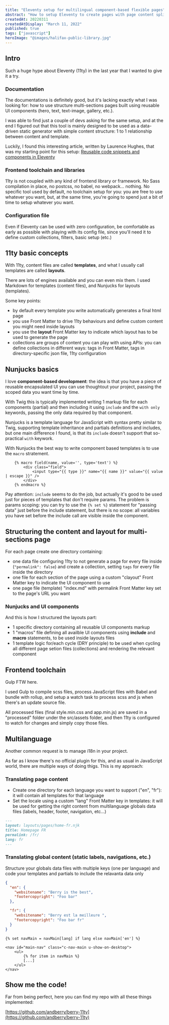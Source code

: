 ```yaml
---
title: "Eleventy setup for multilingual component-based flexible pages"
abstract: "How to setup Eleventy to create pages with page content splitted in serveral files using reusable UI components"
createdAt: 20220311
createdAtDisplay: "March 11, 2022"
published: true
tags: ["javascript"]
heroImage: "@images/halifax-public-library.jpg"
---
```


## Intro

Such a huge hype about Eleventy (11ty) in the last year that I wanted to give it a try.

### Documentation

The documentations is definitely good, but it's lacking exactly what I was looking for: how to use structure multi-sections pages built using reusable UI components (hero, text, text-image, gallery, etc.).

I was able to find just a couple of devs asking for the same setup, and at the end I figured out that this tool is mainly designed to be used as a data-driven static generator with simple content structure: 1 to 1 relationship between content and template.

Luckily, I found this interesting article, written by Laurence Hughes, that was my starting point for this setup: [Reusable code snippets and components in Eleventy](https://fuzzylogic.me/posts/reusable-code-snippets-and-components-in-eleventy/)

### Frontend toolchain and libraries

11ty is not coupled with any kind of frontend library or framework. No Sass compilation in place, no postcss, no babel, no webpack... nothing. No specific tool used by default, no toolchain setup for you: you are free to use whatever you want, but, at the same time, you're going to spend just a bit of time to setup whatever you want.

### Configuration file

Even if Eleventy can be used with zero configuration, be comfortable as early as possible with playing with its config file, since you'll need it to define custom collections, filters, basic setup (etc.)

## 11ty basic concepts

With 11ty, content files are called **templates**, and what I usually call templates are called **layouts**.

There are lots of engines available and you can even mix them.
I used Markdown for templates (content files), and Nunjucks for layouts (templates).

Some key points:

- by default every template you write automatically generates a final html page
- you use Front Matter to drive 11ty behaviours and define custom content you might need inside layouts
- you use the **layout** Front Matter key to indicate which layout has to be used to generate the page
- collections are groups of content you can play with using APIs: you can define collections in different ways: tags in Front Matter, tags in directory-specific json file, 11ty configuration

## Nunjucks basics

I love **component-based development**: the idea is that you have a piece of reusable encapsulated UI you can use thoughtout your project, passing the scoped data you want time by time.

With Twig this is typically implemented writing 1 markup file for each components (partial) and then including it using `include` and the `with only` keywords, passing the only data required by that component.

Nunjucks is a template language for JavaScript with syntax pretty similar to Twig, supporting template inheritance and partials definitions and includes, but one main difference I found, is that its `include` doesn't support that so-practical `with` keywork.

With Nunjucks the best way to write component based templates is to use the `macro` stratement.

```twig
    {% macro field(name, value='', type='text') %}
        <div class="field">
            <input type="{{ type }}" name="{{ name }}" value="{{ value | escape }}" />
        </div>
    {% endmacro %}
```

Pay attention: `include` seems to do the job, but actually it's good to be used just for pieces of templates that don't require params. The problem is params scoping: you can try to use the `{% set %}` statement for "passing data" just before the include statement, but there is no scope: all variables you have set before the include call are visible inside the component.

## Structuring the content and layout for multi-sections page

For each page create one directory containing:

- one data file configuring 11ty to not generate a page for every file inside (`"permalink": false`) and create a collection, setting `tags` for every file inside the directory
- one file for each section of the page using a custom "clayout" Front Matter key to indicate the UI component to use
- one page file (template) "index.md" with permalink Front Matter key set to the page's URL you want

### Nunjucks and UI components

And this is how I structured the layouts part:

- 1 specific directory containing all reusable UI components markup
- 1 "macros" file defining all availble UI components using **include** and **macro** statements, to be used inside layouts files
- 1 template logic for/each cycle (DRY principle) to be used when cycling all different page setion files (collections) and rendering the relevant component

## Frontend toolchain

Gulp FTW here.

I used Gulp to compile scss files, process JavaScript files with Babel and bundle with rollup, and setup a watch task to process scss and js when there's an update source file.

All processed files (final style.min.css and app.min.js) are saved in a "processed" folder under the src/assets folder, and then 11ty is configured to watch for changes and simply copy those files.

## Multilanguage

Another common request is to manage i18n in your project.

As far as I know there's no official plugin for this, and as usual in JavaScript world, there are multiple ways of doing thigs. This is my approach:

### Translating page content

- Create one directory for each language you want to support ("en", "fr"): it will contain all templates for that language
- Set the locale using a custom "lang" Front Matter key in templates: it will be used for getting the right content from multilanguage globals data files (labels, header, footer, navigation, etc...)

```md
---
layout: layouts/pages/home-fr.njk
title: Homepage FR
permalink: /fr/
lang: fr
---
```

### Translating global content (static labels, navigations, etc.)

Structure your globals data files with multiple keys (one per language) and code your templates and partials to include the relavanta data only

```json
{
  "en": {
    "websitename": "Berry is the best",
    "footercopyright": "Foo bar"
  },

  "fr": {
    "websitename": "Berry est la meilleure ",
    "footercopyright": "Foo bar fr"
  }
}
```

```twig
{% set navMain = navMain[lang] if lang else navMain['en'] %}

<nav id="main-nav" class="c-nav-main u-show-on-desktop">
    <ul>
        {% for item in navMain %}
        [...]
    </ul>
</nav>
```

## Show me the code!

Far from being perfect, here you can find my repo with all these things implemented:

[https://github.com/andberry/berry-11ty](https://github.com/andberry/berry-11ty)
